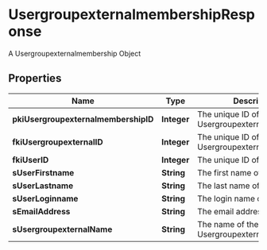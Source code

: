 

# UsergroupexternalmembershipResponse

A Usergroupexternalmembership Object

## Properties

| Name | Type | Description | Notes |
|------------ | ------------- | ------------- | -------------|
|**pkiUsergroupexternalmembershipID** | **Integer** | The unique ID of the Usergroupexternalmembership |  |
|**fkiUsergroupexternalID** | **Integer** | The unique ID of the Usergroupexternal |  |
|**fkiUserID** | **Integer** | The unique ID of the User |  |
|**sUserFirstname** | **String** | The first name of the user |  |
|**sUserLastname** | **String** | The last name of the user |  |
|**sUserLoginname** | **String** | The login name of the User. |  |
|**sEmailAddress** | **String** | The email address. |  |
|**sUsergroupexternalName** | **String** | The name of the Usergroupexternal |  |



